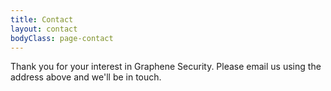 ```yaml
---
title: Contact
layout: contact
bodyClass: page-contact
---
```


Thank you for your interest in Graphene Security. Please email us using the address above and we'll be in touch.